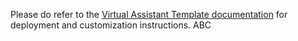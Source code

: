 Please do refer to the [Virtual Assistant Template documentation](http://aka.ms/virtualassistantdocs) for deployment and customization instructions.
ABC